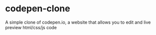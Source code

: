 # codepen-clone
A simple clone of codepen.io, a website that allows you to edit and live preview html/css/js code
